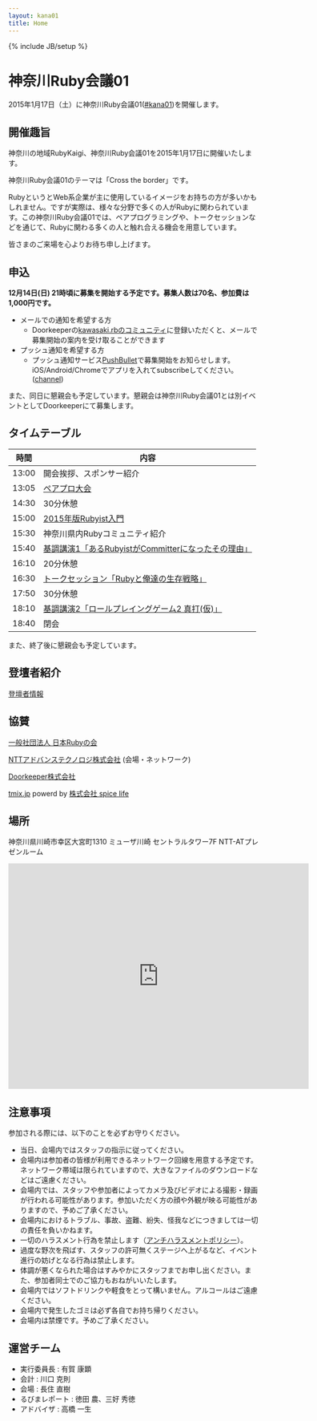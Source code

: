 ```yaml
---
layout: kana01
title: Home
---
```

{% include JB/setup %}

# 神奈川Ruby会議01

2015年1月17日（土）に神奈川Ruby会議01([#kana01](https://twitter.com/search?f=realtime&q=%23kana01))を開催します。

## 開催趣旨

神奈川の地域RubyKaigi、神奈川Ruby会議01を2015年1月17日に開催いたします。

神奈川Ruby会議01のテーマは「Cross the border」です。

RubyというとWeb系企業が主に使用しているイメージをお持ちの方が多いかもしれません。ですが実際は、様々な分野で多くの人がRubyに関わられています。この神奈川Ruby会議01では、ペアプログラミングや、トークセッションなどを通じて、Rubyに関わる多くの人と触れ合える機会を用意しています。

皆さまのご来場を心よりお待ち申し上げます。

## 申込

__12月14日(日) 21時頃に募集を開始する予定です。募集人数は70名、参加費は1,000円です。__

- メールでの通知を希望する方
  - Doorkeeperの[kawasaki.rbのコミュニティ](http://kawasakirb.doorkeeper.jp/)に登録いただくと、メールで募集開始の案内を受け取ることができます
- プッシュ通知を希望する方
  - プッシュ通知サービス[PushBullet](https://www.pushbullet.com/)で募集開始をお知らせします。iOS/Android/Chromeでアプリを入れてsubscribeしてください。([channel](https://www.pushbullet.com/channel?tag=kanagawaruby))

<a class="pushbullet-subscribe-widget" data-channel="kanagawaruby" data-widget="button" data-size="small"></a>
<script type="text/javascript">(function(){var a=document.createElement('script');a.type='text/javascript';a.async=true;a.src='https://widget.pushbullet.com/embed.js';var b=document.getElementsByTagName('script')[0];b.parentNode.insertBefore(a,b);})();</script>

また、同日に懇親会も予定しています。懇親会は神奈川Ruby会議01とは別イベントとしてDoorkeeperにて募集します。

## タイムテーブル

|時間|内容|
|---|---|
|13:00|開会挨拶、スポンサー紹介|
|13:05|[ペアプロ大会](contents/02_pair_programing.html)|
|14:30|30分休憩|
|15:00|[2015年版Rubyist入門](contents/04_how_to_be_a_rubyist_2015.html)|
|15:30|神奈川県内Rubyコミュニティ紹介|
|15:40|[基調講演1「あるRubyistがCommitterになったその理由」](contents/06_keynote1.html)|
|16:10|20分休憩|
|16:30|[トークセッション「Rubyと俺達の生存戦略」](contents/08_talk_session.html)|
|17:50|30分休憩|
|18:10|[基調講演2「ロールプレイングゲーム2 真打(仮)」](contents/10_keynote2.html)|
|18:40|閉会|


また、終了後に懇親会も予定しています。

## 登壇者紹介

[登壇者情報](profiles.html)

## 協賛

[一般社団法人 日本Rubyの会](http://ruby-no-kai.org/)

[NTTアドバンステクノロジ株式会社](http://www.ntt-at.co.jp/) (会場・ネットワーク)

[Doorkeeper株式会社](http://www.doorkeeper.jp/)

[tmix.jp](http://tmix.jp/) powerd by [株式会社 spice life](http://spicelife.jp/)

## 場所

神奈川県川崎市幸区大宮町1310 ミューザ川崎 セントラルタワー7F NTT-ATプレゼンルーム

<div class="ggmap">
  <iframe src="https://www.google.com/maps/embed?pb=!1m14!1m8!1m3!1d3246.9198213226173!2d139.69482635!3d35.530979!3m2!1i1024!2i768!4f13.1!3m3!1m2!1s0x6018609f1fb21e4f%3A0x71354a4d3e55903e!2z44CSMjEyLTAwMTQg56We5aWI5bed55yM5bed5bSO5biC5bm45Yy65aSn5a6u55S677yR77yT77yR77yQIOODn-ODpeODvOOCtuW3neW0juOCu-ODs-ODiOODqeODq-OCv-ODr-ODvA!5e0!3m2!1sja!2sjp!4v1411054749334" width="600" height="450" frameborder="0" style="border:0"></iframe>
</div>

## 注意事項

参加される際には、以下のことを必ずお守りください。

- 当日、会場内ではスタッフの指示に従ってください。
- 会場内は参加者の皆様が利用できるネットワーク回線を用意する予定です。ネットワーク帯域は限られていますので、大きなファイルのダウンロードなどはご遠慮ください。
- 会場内では、スタッフや参加者によってカメラ及びビデオによる撮影・録画が行われる可能性があります。参加いただく方の顔や外観が映る可能性がありますので、予めご了承ください。
- 会場内におけるトラブル、事故、盗難、紛失、怪我などにつきましては一切の責任を負いかねます。
- 一切のハラスメント行為を禁止します（[アンチハラスメントポリシー](anti_harassment.html)）。
- 過度な野次を飛ばす、スタッフの許可無くステージへ上がるなど、イベント進行の妨げとなる行為は禁止します。
- 体調が悪くなられた場合はすみやかにスタッフまでお申し出ください。また、参加者同士でのご協力もおねがいいたします。
- 会場内ではソフトドリンクや軽食をとって構いません。アルコールはご遠慮ください。
- 会場内で発生したゴミは必ず各自でお持ち帰りください。
- 会場内は禁煙です。予めご了承ください。

## 運営チーム

- 実行委員長 : 有賀 康顕
- 会計 : 川口 克則
- 会場 : 長住 直樹
- るびまレポート : 徳田 農、三好 秀徳
- アドバイザ : 高橋 一生


